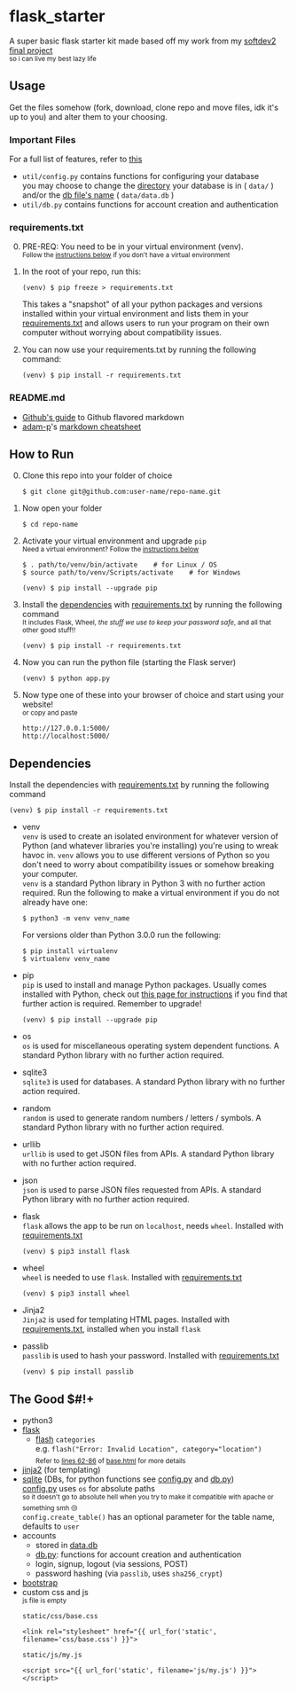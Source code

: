 # flask_starter

A super basic flask starter kit made based off my work from my [softdev2 final project](https://github.com/tfabiha/ccereal/)  
<sup>so i can live my best lazy life</sup>

## Usage

Get the files somehow (fork, download, clone repo and move files, idk it's up to you) and alter them to your choosing. 

### Important Files

For a full list of features, refer to [this](#the-good-)

- `util/config.py` contains functions for configuring your database  
    you may choose to change the [directory](https://github.com/rachel-ng/flask_starter/blob/master/util/config.py#L8) your database is in ( `data/` ) and/or the [db file's name](https://github.com/rachel-ng/flask_starter/blob/master/util/config.py#L9) ( `data/data.db` )
- `util/db.py` contains functions for account creation and authentication


### requirements.txt

0. PRE-REQ: You need to be in your virtual environment (venv).  
<sup>Follow the [instructions below](#dependencies) if you don't have a virtual environment</sup>

1. In the root of your repo, run this: 

    ```
    (venv) $ pip freeze > requirements.txt
    ```
    
    This takes a "snapshot" of all your python packages and versions installed within your virtual environment and lists them in your [requirements.txt](requirements.txt) and allows users to run your program on their own computer without worrying about compatibility issues. 
    
2. You can now use your requirements.txt by running the following command: 
    ```
    (venv) $ pip install -r requirements.txt
    ```

### README.md

- [Github's guide](https://guides.github.com/features/mastering-markdown/) to Github flavored markdown
- [adam-p](https://github.com/adam-p)'s [markdown cheatsheet](https://github.com/adam-p/markdown-here/wiki/Markdown-Cheatsheet)


## How to Run

0. Clone this repo into your folder of choice 

    ```
    $ git clone git@github.com:user-name/repo-name.git
    ```

1. Now open your folder

    ```
    $ cd repo-name
    ```

2. Activate your virtual environment and upgrade `pip`  
<sup>Need a virtual environment? Follow the [instructions below](#dependencies)</sup>  

    ```
    $ . path/to/venv/bin/activate    # for Linux / OS
    $ source path/to/venv/Scripts/activate    # for Windows
    
    (venv) $ pip install --upgrade pip
    ```

3. Install the [dependencies](#dependencies) with [requirements.txt](requirements.txt) by running the following command  
<sup>It includes Flask, Wheel, *the stuff we use to keep your password safe*, and all that other good stuff!!</sup>

    ```
    (venv) $ pip install -r requirements.txt
    ```

4. Now you can run the python file (starting the Flask server)

    ```
    (venv) $ python app.py
    ```

5. Now type one of these into your browser of choice and start using your website!  
<sup>or copy and paste</sup>

    ```
    http://127.0.0.1:5000/
    http://localhost:5000/
    ```


## Dependencies

Install the dependencies with [requirements.txt](requirements.txt) by running the following command

```
(venv) $ pip install -r requirements.txt
```

- venv  
`venv` is used to create an isolated environment for whatever version of Python (and whatever libraries you're installing) you're using to wreak havoc in. `venv` allows you to use different versions of Python so you don't need to worry about compatibility issues or somehow breaking your computer.  
`venv` is a standard Python library in Python 3 with no further action required. Run the following to make a virtual environment if you do not already have one: 

    ```
    $ python3 -m venv venv_name 
    ```
    
    For versions older than Python 3.0.0 run the following:  
    ```
    $ pip install virtualenv
    $ virtualenv venv_name  
    ```

- pip  
`pip` is used to install and manage Python packages. Usually comes installed with Python, check out [this page for instructions](https://pip.pypa.io/en/stable/installing/) if you find that further action is required. Remember to upgrade! 

    ```
    (venv) $ pip install --upgrade pip
    ```

- os  
`os` is used for miscellaneous operating system dependent functions. A standard Python library with no further action required.

- sqlite3  
`sqlite3` is used for databases. A standard Python library with no further action required. 

- random  
`random` is used to generate random numbers / letters / symbols. A standard Python library with no further action required. 

- urllib  
`urllib` is used to get JSON files from APIs. A standard Python library with no further action required. 

- json  
`json` is used to parse JSON files requested from APIs. A standard Python library with no further action required. 

- flask  
`flask` allows the app to be run on `localhost`, needs `wheel`. Installed with [requirements.txt](requirements.txt) 

    ```
    (venv) $ pip3 install flask
    ```

- wheel  
`wheel` is needed to use `flask`. Installed with [requirements.txt](requirements.txt) 

    ```
    (venv) $ pip3 install wheel
    ```

- Jinja2  
`Jinja2` is used for templating HTML pages. Installed with [requirements.txt](requirements.txt), installed when you install `flask`

- passlib  
`passlib` is used to hash your password. Installed with [requirements.txt](requirements.txt) 

    ```
    (venv) $ pip install passlib
    ```

## The Good $#!+
- python3
- [flask](http://flask.pocoo.org/)
    - [flash](http://flask.pocoo.org/docs/1.0/patterns/flashing/) `categories`  
      e.g. `flash("Error: Invalid Location", category="location")`  
      <sub>Refer to [lines 62-86](https://github.com/rachel-ng/flask_starter/blob/master/templates/base.html#L62-L86) of [base.html](templates/base.html) for more details</sub>
- [jinja2](http://jinja.pocoo.org/) (for templating)
- [sqlite](https://docs.python.org/3.4/library/sqlite3.html) (DBs, for python functions see [config.py](util/config.py) and [db.py](util/db.py))  
    [config.py](util/config.py) uses `os` for absolute paths  
    <sup>so it doesn't go to absolute hell when you try to make it compatible with apache or something smh 😒</sup>  
    `config.create_table()` has an optional parameter for the table name, defaults to `user`
- accounts
    - stored in [data.db](data/data.db)
    - [db.py](util/db.py): functions for account creation and authentication
    - login, signup, logout (via sessions, POST)
    - password hashing (via `passlib`, uses `sha256_crypt`)
- [bootstrap](https://getbootstrap.com/)
- custom css and js  
    <sup>js file is empty</sup>  
    ```
    static/css/base.css
    
    <link rel="stylesheet" href="{{ url_for('static', filename='css/base.css') }}">
    ```
    ```
    static/js/my.js
    
    <script src="{{ url_for('static', filename='js/my.js') }}"></script>
    ```
